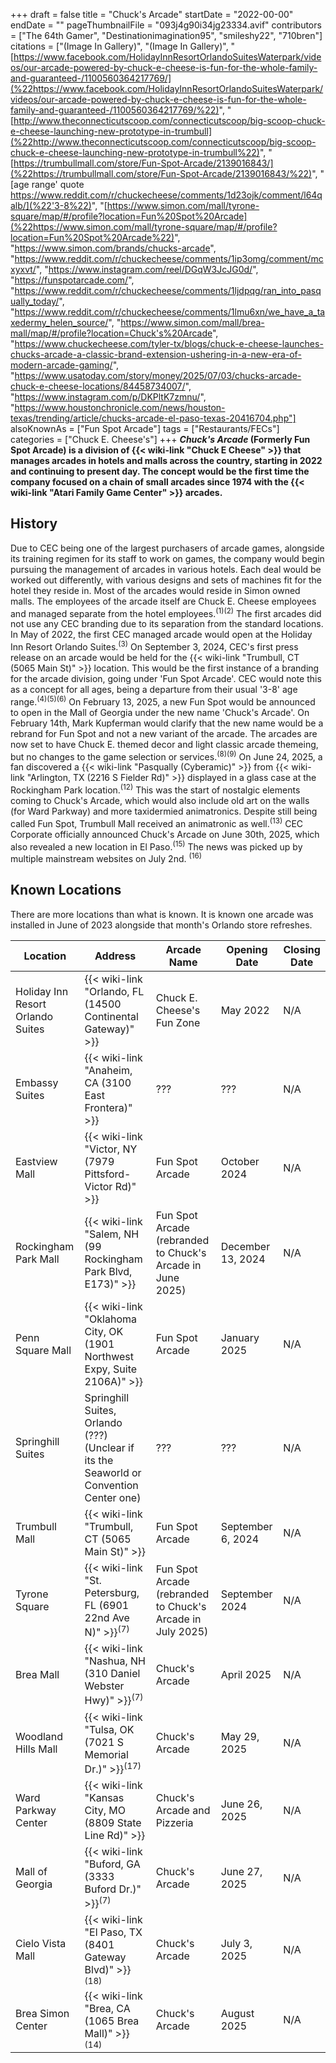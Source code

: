 +++
draft = false
title = "Chuck's Arcade"
startDate = "2022-00-00"
endDate = ""
pageThumbnailFile = "093j4g90i34jg23334.avif"
contributors = ["The 64th Gamer", "Destinationimagination95", "smileshy22", "710bren"]
citations = ["(Image In Gallery)", "(Image In Gallery)", "[https://www.facebook.com/HolidayInnResortOrlandoSuitesWaterpark/videos/our-arcade-powered-by-chuck-e-cheese-is-fun-for-the-whole-family-and-guaranteed-/1100560364217769/](%22https://www.facebook.com/HolidayInnResortOrlandoSuitesWaterpark/videos/our-arcade-powered-by-chuck-e-cheese-is-fun-for-the-whole-family-and-guaranteed-/1100560364217769/%22)", "[http://www.theconnecticutscoop.com/connecticutscoop/big-scoop-chuck-e-cheese-launching-new-prototype-in-trumbull](%22http://www.theconnecticutscoop.com/connecticutscoop/big-scoop-chuck-e-cheese-launching-new-prototype-in-trumbull%22)", "[https://trumbullmall.com/store/Fun-Spot-Arcade/2139016843/](%22https://trumbullmall.com/store/Fun-Spot-Arcade/2139016843/%22)", " [age range' quote https://www.reddit.com/r/chuckecheese/comments/1d23ojk/comment/l64qalb/](%22'3-8%22)", "[https://www.simon.com/mall/tyrone-square/map/#/profile?location=Fun%20Spot%20Arcade](%22https://www.simon.com/mall/tyrone-square/map/#/profile?location=Fun%20Spot%20Arcade%22)", "https://www.simon.com/brands/chucks-arcade", "https://www.reddit.com/r/chuckecheese/comments/1ip3omg/comment/mcxyxvt/", "https://www.instagram.com/reel/DGqW3JcJG0d/", "https://funspotarcade.com/", "https://www.reddit.com/r/chuckecheese/comments/1ljdpqg/ran_into_pasqually_today/", "https://www.reddit.com/r/chuckecheese/comments/1lmu6xn/we_have_a_taxedermy_helen_source/", "https://www.simon.com/mall/brea-mall/map/#/profile?location=Chuck's%20Arcade", "https://www.chuckecheese.com/tyler-tx/blogs/chuck-e-cheese-launches-chucks-arcade-a-classic-brand-extension-ushering-in-a-new-era-of-modern-arcade-gaming/", "https://www.usatoday.com/story/money/2025/07/03/chucks-arcade-chuck-e-cheese-locations/84458734007/", "https://www.instagram.com/p/DKPltK7zmnu/", "https://www.houstonchronicle.com/news/houston-texas/trending/article/chucks-arcade-el-paso-texas-20416704.php"]
alsoKnownAs = ["Fun Spot Arcade"]
tags = ["Restaurants/FECs"]
categories = ["Chuck E. Cheese's"]
+++
***Chuck's Arcade* (Formerly Fun Spot Arcade) is a division of {{< wiki-link "Chuck E Cheese" >}} that manages arcades in hotels and malls across the country, starting in 2022 and continuing to present day.
The concept would be the first time the company focused on a chain of small arcades since 1974 with the {{< wiki-link "Atari Family Game Center" >}} arcades.**

## History

Due to CEC being one of the largest purchasers of arcade games, alongside its training regimen for its staff to work on games, the company would begin pursuing the management of arcades in various hotels. Each deal would be worked out differently, with various designs and sets of machines fit for the hotel they reside in. Most of the arcades would reside in Simon owned malls. The employees of the arcade itself are Chuck E. Cheese employees and managed separate from the hotel employees.<sup>(1)(2)</sup> The first arcades did not use any CEC branding due to its separation from the standard locations.
In May of 2022, the first CEC managed arcade would open at the Holiday Inn Resort Orlando Suites.<sup>(3)</sup>
On September 3, 2024, CEC's first press release on an arcade would be held for the {{< wiki-link "Trumbull, CT (5065 Main St)" >}} location. This would be the first instance of a branding for the arcade division, going under 'Fun Spot Arcade'. CEC would note this as a concept for all ages, being a departure from their usual '3-8' age range.<sup>(4)(5)(6)</sup>
On February 13, 2025, a new Fun Spot would be announced to open in the Mall of Georgia under the new name 'Chuck's Arcade'. On February 14th, Mark Kupferman would clarify that the new name would be a rebrand for Fun Spot and not a new variant of the arcade. The arcades are now set to have Chuck E. themed decor and light classic arcade themeing, but no changes to the game selection or services.<sup>(8)(9)</sup>
On June 24, 2025, a fan discovered a {{< wiki-link "Pasqually (Cyberamic)" >}} from {{< wiki-link "Arlington, TX (2216 S Fielder Rd)" >}} displayed in a glass case at the Rockingham Park location.<sup>(12)</sup> This was the start of nostalgic elements coming to Chuck's Arcade, which would also include old art on the walls (for Ward Parkway) and more taxidermied animatronics. Despite still being called Fun Spot, Trumbull Mall received an animatronic as well.<sup>(13)</sup>
CEC Corporate officially announced Chuck's Arcade on June 30th, 2025, which also revealed a new location in El Paso.<sup>(15)</sup> The news was picked up by multiple mainstream websites on July 2nd. <sup>(16)</sup>

## Known Locations

There are more locations than what is known. It is known one arcade was installed in June of 2023 alongside that month's Orlando store refreshes.

| Location | Address | Arcade Name | Opening Date | Closing Date |
| -------- | ------- | -------- | ------- | -------- |
| Holiday Inn Resort Orlando Suites | {{< wiki-link "Orlando, FL (14500 Continental Gateway)" >}}  |  Chuck E. Cheese's Fun Zone | May 2022 | N/A |
| Embassy Suites | {{< wiki-link "Anaheim, CA (3100 East Frontera)" >}} | ??? | ??? | N/A |
| Eastview Mall | {{< wiki-link "Victor, NY (7979 Pittsford-Victor Rd)" >}} | Fun Spot Arcade | October 2024 |  N/A |
| Rockingham Park Mall | {{< wiki-link "Salem, NH (99 Rockingham Park Blvd, E173)" >}} | Fun Spot Arcade (rebranded to Chuck's Arcade in June 2025) | December 13, 2024 | N/A |
| Penn Square Mall | {{< wiki-link "Oklahoma City, OK (1901 Northwest Expy, Suite 2106A)" >}} | Fun Spot Arcade | January 2025 | N/A |
| Springhill Suites | Springhill Suites, Orlando (???) (Unclear if its the Seaworld or Convention Center one) | ??? | ??? |  N/A |
| Trumbull Mall | {{< wiki-link "Trumbull, CT (5065 Main St)" >}} | Fun Spot Arcade | September 6, 2024 | N/A |
| Tyrone Square | {{< wiki-link "St. Petersburg, FL (6901 22nd Ave N)" >}}<sup>(7)</sup> | Fun Spot Arcade (rebranded to Chuck's Arcade in July 2025) | September 2024  | N/A  |
| Brea Mall | {{< wiki-link "Nashua, NH (310 Daniel Webster Hwy)" >}}<sup>(7)</sup> | Chuck's Arcade | April 2025 | N/A |
| Woodland Hills Mall | {{< wiki-link "Tulsa, OK (7021 S Memorial Dr.)" >}}<sup>(17)</sup> | Chuck's Arcade | May 29, 2025 | N/A |
| Ward Parkway Center | {{< wiki-link "Kansas City, MO (8809 State Line Rd)" >}} | Chuck's Arcade and Pizzeria | June 26, 2025 | N/A |
| Mall of Georgia | {{< wiki-link "Buford, GA (3333 Buford Dr.)" >}}<sup>(7)</sup> | Chuck's Arcade | June 27, 2025 | N/A |
| Cielo Vista Mall | {{< wiki-link "El Paso, TX (8401 Gateway Blvd)" >}}<sup>(18)</sup> | Chuck's Arcade | July 3, 2025 | N/A |
| Brea Simon Center | {{< wiki-link "Brea, CA (1065 Brea Mall)" >}}<sup>(14)</sup> |    Chuck's Arcade | August 2025 | N/A |
